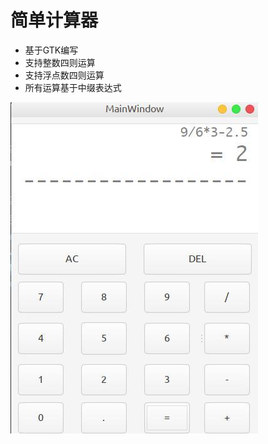 # 简单计算器
* 基于GTK编写
* 支持整数四则运算
* 支持浮点数四则运算
* 所有运算基于中缀表达式


![image](https://github.com/sqwlly/linux.gtk.calculator/blob/master/Image/cal01.jpg)

